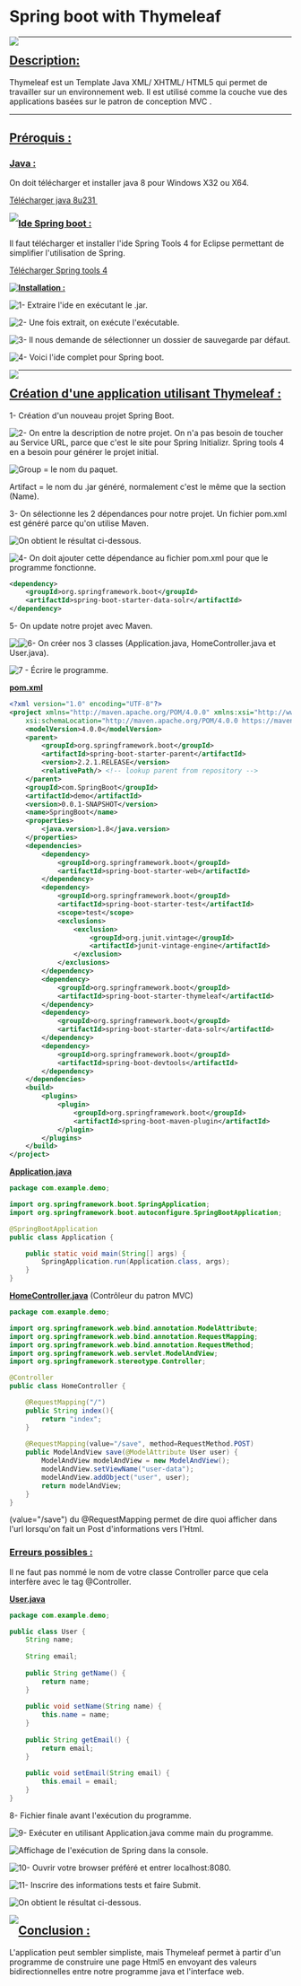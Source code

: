 # **Spring boot with Thymeleaf**

<img style="float: left;" src="../Image/Thymeleaf/ThymeleafIcon.jpg">

------

## **<ins>Description:</ins>**

Thymeleaf est un Template Java XML/ XHTML/ HTML5  qui permet de travailler sur un environnement web. Il est utilisé comme la couche vue des applications basées sur le patron de conception MVC . 

------

## **<ins>Préroquis :</ins>**

### **<ins>Java :</ins>**

On doit télécharger et installer java 8 pour Windows X32 ou X64.

<a href="https://www.oracle.com/technetwork/java/javase/downloads/jdk8-downloads-2133151.html">Télécharger java 8u231 </a>

<img style="float: left;" src="../Image/Java/JavaDownloadPage.JPG">

### **<ins>Ide Spring boot :</ins>**

Il faut télécharger et installer l'ide Spring Tools 4 for Eclipse permettant de simplifier l'utilisation de Spring.

<a href="https://spring.io/tools">Télécharger Spring tools 4</a>

<img style="float: left;" src="../Image/SpringBootIde/Ide.jpg">

<ins>**Installation :**</ins>

<img style="float: left;" src="../Image/InstallUseSpringTool4/0.JPG">

1- Extraire l'ide en exécutant le .jar.

<img style="float: left;" src="../Image/InstallUseSpringTool4/1.JPG">

2- Une fois extrait, on exécute l'exécutable.

<img style="float: left;" src="../Image/InstallUseSpringTool4/2.JPG">

3- Il nous demande de sélectionner un dossier de sauvegarde par défaut.

<img style="float: left;" src="../Image/InstallUseSpringTool4/3.JPG">

4- Voici l'ide complet pour Spring boot.

<img style="float: left;" src="../Image/InstallUseSpringTool4/4.JPG">

------

## **<ins>Création d'une application utilisant Thymeleaf :</ins>**

1- Création d'un nouveau projet Spring Boot.

<img style="float: left;" src="../Image/InstallUseSpringTool4/19.JPG">

2- On entre la description de notre projet. On n'a pas besoin de toucher au Service URL, parce que c'est le site pour Spring Initializr. Spring tools 4 en a besoin pour générer le projet initial.

<img style="float: left;" src="../Image/InstallUseSpringTool4/7.JPG">

Group = le nom du paquet.

Artifact = le nom du .jar généré, normalement c'est le même que la section (Name).

3- On sélectionne les 2 dépendances pour notre projet. Un fichier pom.xml est généré parce qu'on utilise Maven.

<img style="float: left;" src="../Image/InstallUseSpringTool4/8.JPG">

On obtient le résultat ci-dessous.

<img style="float: left;" src="../Image/InstallUseSpringTool4/9.JPG">

4- On doit ajouter cette dépendance au fichier pom.xml pour que le programme fonctionne.

```xml
<dependency>
    <groupId>org.springframework.boot</groupId>
    <artifactId>spring-boot-starter-data-solr</artifactId>
</dependency>
```
5- On update notre projet avec Maven.

<img style="float: left;" src="../Image/InstallUseSpringTool4/11.JPG">

<img style="float: left;" src="../Image/InstallUseSpringTool4/12.JPG">

6- On créer nos 3 classes (Application.java, HomeController.java et User.java).

<img style="float: left;" src="../Image/InstallUseSpringTool4/10.JPG">

7 - Écrire le programme.

**<ins>pom.xml</ins>**

```xml
<?xml version="1.0" encoding="UTF-8"?>
<project xmlns="http://maven.apache.org/POM/4.0.0" xmlns:xsi="http://www.w3.org/2001/XMLSchema-instance"
	xsi:schemaLocation="http://maven.apache.org/POM/4.0.0 https://maven.apache.org/xsd/maven-4.0.0.xsd">
	<modelVersion>4.0.0</modelVersion>	
	<parent>
		<groupId>org.springframework.boot</groupId>
		<artifactId>spring-boot-starter-parent</artifactId>
		<version>2.2.1.RELEASE</version>
		<relativePath/> <!-- lookup parent from repository -->
	</parent>	
	<groupId>com.SpringBoot</groupId>
	<artifactId>demo</artifactId>
	<version>0.0.1-SNAPSHOT</version>
	<name>SpringBoot</name>
	<properties>
		<java.version>1.8</java.version>
	</properties>
	<dependencies>
		<dependency>
			<groupId>org.springframework.boot</groupId>
			<artifactId>spring-boot-starter-web</artifactId>
		</dependency>
		<dependency>
			<groupId>org.springframework.boot</groupId>
			<artifactId>spring-boot-starter-test</artifactId>
			<scope>test</scope>
			<exclusions>
				<exclusion>
					<groupId>org.junit.vintage</groupId>
					<artifactId>junit-vintage-engine</artifactId>
				</exclusion>
			</exclusions>
		</dependency>		
		<dependency>
			<groupId>org.springframework.boot</groupId>
			<artifactId>spring-boot-starter-thymeleaf</artifactId>
		</dependency>
		<dependency>
			<groupId>org.springframework.boot</groupId>
			<artifactId>spring-boot-starter-data-solr</artifactId>
		</dependency>
		<dependency>
			<groupId>org.springframework.boot</groupId>
			<artifactId>spring-boot-devtools</artifactId>
		</dependency>				
	</dependencies>	
	<build>
		<plugins>
			<plugin>
				<groupId>org.springframework.boot</groupId>
				<artifactId>spring-boot-maven-plugin</artifactId>
			</plugin>
		</plugins>
	</build>	
</project>
```

<ins>**Application.java**</ins>

```java
package com.example.demo;

import org.springframework.boot.SpringApplication;
import org.springframework.boot.autoconfigure.SpringBootApplication;

@SpringBootApplication
public class Application {

	public static void main(String[] args) {
		SpringApplication.run(Application.class, args);
	}
}
```

**<ins>HomeController.java</ins>**  (Contrôleur du patron MVC)

```java
package com.example.demo;

import org.springframework.web.bind.annotation.ModelAttribute;
import org.springframework.web.bind.annotation.RequestMapping;
import org.springframework.web.bind.annotation.RequestMethod;
import org.springframework.web.servlet.ModelAndView;
import org.springframework.stereotype.Controller;

@Controller
public class HomeController {

    @RequestMapping("/")
    public String index(){
        return "index";
    }
    
    @RequestMapping(value="/save", method=RequestMethod.POST)
    public ModelAndView save(@ModelAttribute User user) {
    	ModelAndView modelAndView = new ModelAndView();
    	modelAndView.setViewName("user-data");
    	modelAndView.addObject("user", user);	
    	return modelAndView;
    }
}
```

(value="/save") du @RequestMapping permet de dire quoi afficher dans l'url lorsqu'on fait un Post d'informations vers l'Html.

### **<ins>Erreurs possibles :</ins>**

Il ne faut pas nommé le nom de votre classe Controller parce que cela interfère avec le tag @Controller.

**<ins>User.java</ins>**

```java
package com.example.demo;

public class User {
	String name;
	
	String email;
	
	public String getName() {
		return name;
	}
	
	public void setName(String name) {
		this.name = name;
	}
	
	public String getEmail() {
		return email;
	}
	
	public void setEmail(String email) {
		this.email = email;
	}
}
```

8- Fichier finale avant l'exécution du programme.

<img style="float: left;" src="../Image/InstallUseSpringTool4/12_5.JPG">

9- Exécuter en utilisant Application.java comme main du programme.

<img style="float: left;" src="../Image/InstallUseSpringTool4/14.jpg">

Affichage de l'exécution de Spring dans la console.

<img style="float: left;" src="../Image/InstallUseSpringTool4/15.JPG">

10- Ouvrir votre browser préféré et entrer localhost:8080.

<img style="float: left;" src="../Image/InstallUseSpringTool4/15_5.JPG">

11- Inscrire des informations tests et faire Submit.

<img style="float: left;" src="../Image/InstallUseSpringTool4/17.JPG">

On obtient le résultat ci-dessous.

<img style="float: left;" src="../Image/InstallUseSpringTool4/18.JPG">

## **<ins>Conclusion :</ins>**

L'application peut sembler simpliste, mais Thymeleaf permet à partir d'un programme de construire une page Html5 en envoyant des valeurs bidirectionnelles entre notre programme java et l'interface web.

